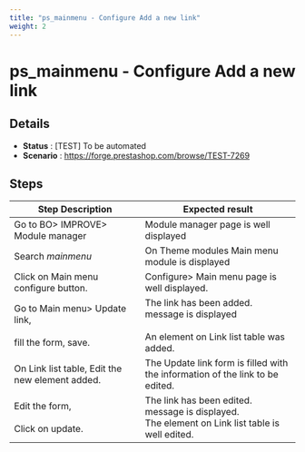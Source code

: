 ```yaml
---
title: "ps_mainmenu - Configure Add a new link"
weight: 2
---
```


# ps_mainmenu - Configure Add a new link
## Details
* **Status** : [TEST] To be automated
* **Scenario** : https://forge.prestashop.com/browse/TEST-7269

## Steps
| Step Description | Expected result |
| ----- | ----- |
| Go to BO> IMPROVE> Module manager | Module manager page is well displayed |
| Search *mainmenu* | On Theme modules Main menu module is displayed |
| Click on Main menu configure button. | Configure> Main menu page is well displayed. |
| Go to Main menu> Update link,<br><br>fill the form, save. | The link has been added. message is displayed<br><br>An element on Link list table was added. |
| On Link list table, Edit the new element added. | The Update link form is filled with the information of the link to be edited. |
| Edit the form,<br><br>Click on update. | The link has been edited. message is displayed.<br>The element on Link list table is well edited. |
